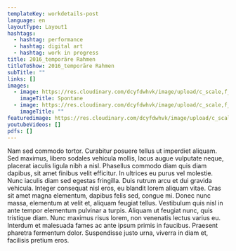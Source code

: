 ```yaml
---
templateKey: workdetails-post
language: en
layoutType: Layout1
hashtags:
  - hashtag: performance
  - hashtag: digital art
  - hashtag: work in progress
title: 2016_temporäre Rahmen
titleToShow: 2016_temporäre Rahmen
subTitle: ""
links: []
images:
  - image: https://res.cloudinary.com/dcyfdwhvk/image/upload/c_scale,f_auto,q_100,w_2400/v1628770242/Spontane_Oase_Ausschnitt2_ivqmnt.jpg
    imageTitle: Spontane
  - image: https://res.cloudinary.com/dcyfdwhvk/image/upload/c_scale,f_auto,q_100,w_2400/v1628770242/Spontane_Oase_Ausschnit_tdum6v.jpg
    imageTitle: ""
featuredimage: https://res.cloudinary.com/dcyfdwhvk/image/upload/c_scale,f_auto,q_100,w_2400/v1628770242/Spontane_Oase_Ausschnitt2_ivqmnt.jpg
youtubeVideos: []
pdfs: []
---
```



Nam sed commodo tortor. Curabitur posuere tellus ut imperdiet aliquam. Sed maximus, libero sodales vehicula mollis, lacus augue vulputate neque, placerat iaculis ligula nibh a nisl. Phasellus commodo diam quis diam dapibus, sit amet finibus velit efficitur. In ultrices eu purus vel molestie. Nunc iaculis diam sed egestas fringilla. Duis rutrum arcu et dui gravida vehicula. Integer consequat nisl eros, eu blandit lorem aliquam vitae. Cras sit amet magna elementum, dapibus felis sed, congue mi. Donec nunc massa, elementum at velit et, aliquam feugiat tellus. Vestibulum quis nisl in ante tempor elementum pulvinar a turpis. Aliquam ut feugiat nunc, quis tristique diam. Nunc maximus risus lorem, non venenatis lectus varius eu. Interdum et malesuada fames ac ante ipsum primis in faucibus. Praesent pharetra fermentum dolor. Suspendisse justo urna, viverra in diam et, facilisis pretium eros.